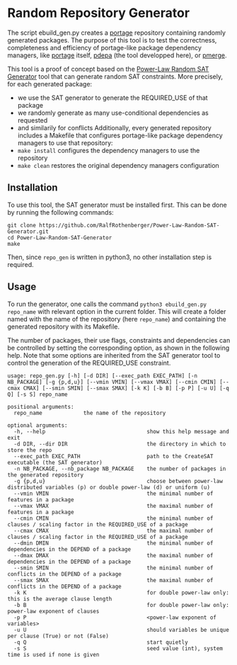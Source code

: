 
# Random Repository Generator

The script ebuild_gen.py creates a [portage](https://wiki.gentoo.org/wiki/Portage) repository containing randomly generated packages.
The purpose of this tool is to test the correctness, completeness and efficiency of portage-like package dependency managers, like [portage](https://wiki.gentoo.org/wiki/Portage) itself, [pdepa](https://github.com/gzoumix/pdepa) (the tool developped here), or [pmerge](https://wiki.gentoo.org/wiki/Pkgcore).

This tool is a proof of concept based on the [Power-Law Random SAT Generator](https://github.com/RalfRothenberger/Power-Law-Random-SAT-Generator) tool that can generate random SAT constraints.
More precisely, for each generated package:
 * we use the SAT generator to generate the REQUIRED_USE of that package
 * we randomly generate as many use-conditional dependencies as requested
 * and similarily for conflicts
Additionally, every generated repository includes a Makefile that configures portage-like package dependency managers to use that repository:
 * `make install` configures the dependency managers to use the repository
 * `make clean` restores the original dependency managers configuration


## Installation

To use this tool, the SAT generator must be installed first.
This can be done by running the following commands:

```
git clone https://github.com/RalfRothenberger/Power-Law-Random-SAT-Generator.git
cd Power-Law-Random-SAT-Generator
make
```

Then, since `repo_gen` is written in python3, no other installation step is required.

## Usage

To run the generator, one calls the command `python3 ebuild_gen.py repo_name` with relevant option in the current folder.
This will create a folder named with the name of the repository (here `repo_name`) and containing the generated repository with its Makefile.

The number of packages, their use flags, constraints and dependencies can be controlled by setting the corresponding option, as shown in the following help.
Note that some options are inherited from the SAT generator tool to control the generation of the REQUIRED_USE constraint.
```
usage: repo_gen.py [-h] [-d DIR] [--exec_path EXEC_PATH] [-n NB_PACKAGE] [-g {p,d,u}] [--vmin VMIN] [--vmax VMAX] [--cmin CMIN] [--cmax CMAX] [--smin SMIN] [--smax SMAX] [-k K] [-b B] [-p P] [-u U] [-q Q] [-s S] repo_name

positional arguments:
  repo_name             the name of the repository

optional arguments:
  -h, --help                                show this help message and exit
  -d DIR, --dir DIR                         the directory in which to store the repo
  --exec_path EXEC_PATH                     path to the CreateSAT executable (the SAT generator)
  -n NB_PACKAGE, --nb_package NB_PACKAGE    the number of packages in the generated repository
  -g {p,d,u}                                choose between power-law distributed variables (p) or double power-law (d) or uniform (u)
  --vmin VMIN                               the minimal number of features in a package
  --vmax VMAX                               the maximal number of features in a package
  --cmin CMIN                               the minimal number of clauses / scaling factor in the REQUIRED_USE of a package
  --cmax CMAX                               the maximal number of clauses / scaling factor in the REQUIRED_USE of a package
  --dmin DMIN                               the minimal number of dependencies in the DEPEND of a package
  --dmax DMAX                               the maximal number of dependencies in the DEPEND of a package
  --smin SMIN                               the minimal number of conflicts in the DEPEND of a package
  --smax SMAX                               the maximal number of conflicts in the DEPEND of a package
  -k K                                      for double power-law only: this is the average clause length
  -b B                                      for double power-law only: power-law exponent of clauses
  -p P                                      <power-law exponent of variables>
  -u U                                      should variables be unique per clause (True) or not (False)
  -q Q                                      start quietly
  -s S                                      seed value (int), system time is used if none is given
```